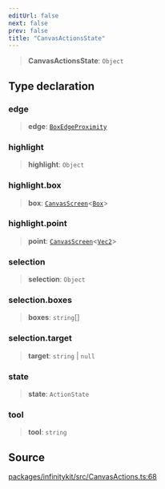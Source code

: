 ```yaml
---
editUrl: false
next: false
prev: false
title: "CanvasActionsState"
---
```


> **CanvasActionsState**: `Object`

## Type declaration

### edge

> **edge**: [`BoxEdgeProximity`](BoxEdgeProximity.md)

### highlight

> **highlight**: `Object`

### highlight.box

> **box**: [`CanvasScreen`](CanvasScreen.md)\<[`Box`](Box.md)\>

### highlight.point

> **point**: [`CanvasScreen`](CanvasScreen.md)\<[`Vec2`](Vec2.md)\>

### selection

> **selection**: `Object`

### selection.boxes

> **boxes**: `string`[]

### selection.target

> **target**: `string` \| `null`

### state

> **state**: `ActionState`

### tool

> **tool**: `string`

## Source

[packages/infinitykit/src/CanvasActions.ts:68](https://github.com/nodenogg-in/alpha-p2p/blob/aa60360/packages/infinitykit/src/CanvasActions.ts#L68)
